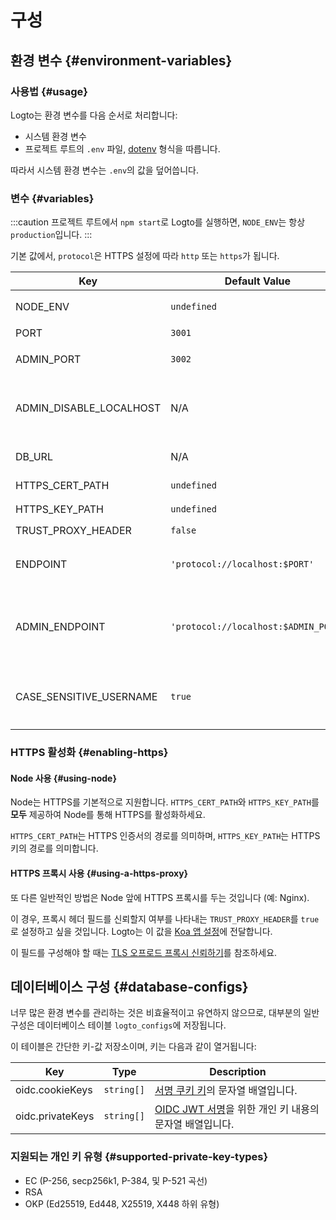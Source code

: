 # 구성

## 환경 변수 {#environment-variables}

### 사용법 {#usage}

Logto는 환경 변수를 다음 순서로 처리합니다:

- 시스템 환경 변수
- 프로젝트 루트의 `.env` 파일, [dotenv](https://github.com/motdotla/dotenv#readme) 형식을 따릅니다.

따라서 시스템 환경 변수는 `.env`의 값을 덮어씁니다.

### 변수 {#variables}

:::caution
프로젝트 루트에서 `npm start`로 Logto를 실행하면, `NODE_ENV`는 항상 `production`입니다.
:::

기본 값에서, `protocol`은 HTTPS 설정에 따라 `http` 또는 `https`가 됩니다.

| Key                     | Default Value                        | Type                                                     | Description                                                                                                                                                                                                     |
| ----------------------- | ------------------------------------ | -------------------------------------------------------- | --------------------------------------------------------------------------------------------------------------------------------------------------------------------------------------------------------------- |
| NODE_ENV                | `undefined`                          | <code>'production' &#124; 'test' &#124; undefined</code> | Logto가 실행되는 환경의 종류입니다.                                                                                                                                                                             |
| PORT                    | `3001`                               | `number`                                                 | Logto가 수신하는 로컬 포트입니다.                                                                                                                                                                               |
| ADMIN_PORT              | `3002`                               | `number`                                                 | Logto Admin Console이 수신하는 로컬 포트입니다.                                                                                                                                                                 |
| ADMIN_DISABLE_LOCALHOST | N/A                                  | <code>string &#124; boolean &#124; number</code>         | Admin Console의 포트를 비활성화하려면 `1` 또는 `true`로 설정하세요. `ADMIN_ENDPOINT`가 설정되지 않은 경우, Admin Console을 완전히 비활성화합니다.                                                               |
| DB_URL                  | N/A                                  | `string`                                                 | Logto 데이터베이스를 위한 [Postgres DSN](https://www.postgresql.org/docs/14/libpq-connect.html#id-1.7.3.8.3.6)입니다.                                                                                           |
| HTTPS_CERT_PATH         | `undefined`                          | <code>string &#124; undefined</code>                     | 자세한 내용은 [HTTPS 활성화](#enabling-https)를 참조하세요.                                                                                                                                                     |
| HTTPS_KEY_PATH          | `undefined`                          | <code>string &#124; undefined</code>                     | 동일합니다.                                                                                                                                                                                                     |
| TRUST_PROXY_HEADER      | `false`                              | `boolean`                                                | 동일합니다.                                                                                                                                                                                                     |
| ENDPOINT                | `'protocol://localhost:$PORT'`       | `string`                                                 | 온라인 테스트 또는 프로덕션을 위해 사용자 정의 도메인으로 URL을 지정할 수 있습니다. 이는 [OIDC 발급자 식별자](https://openid.net/specs/openid-connect-core-1_0.html#IssuerIdentifier)의 값에도 영향을 미칩니다. |
| ADMIN_ENDPOINT          | `'protocol://localhost:$ADMIN_PORT'` | `string`                                                 | 프로덕션을 위해 사용자 정의 도메인으로 URL을 지정할 수 있습니다 (예: `ADMIN_ENDPOINT=https://admin.domain.com`). 이는 Admin Console 리디렉션 URI의 값에도 영향을 미칩니다.                                      |
| CASE_SENSITIVE_USERNAME | `true`                               | `boolean`                                                | 사용자 이름이 대소문자를 구분하는지 여부를 지정합니다. 이 값을 수정할 때 주의하세요; 변경 사항은 기존 데이터베이스 데이터를 자동으로 조정하지 않으므로 수동 관리가 필요합니다.                                  |

### HTTPS 활성화 {#enabling-https}

#### Node 사용 {#using-node}

Node는 HTTPS를 기본적으로 지원합니다. `HTTPS_CERT_PATH`와 `HTTPS_KEY_PATH`를 **모두** 제공하여 Node를 통해 HTTPS를 활성화하세요.

`HTTPS_CERT_PATH`는 HTTPS 인증서의 경로를 의미하며, `HTTPS_KEY_PATH`는 HTTPS 키의 경로를 의미합니다.

#### HTTPS 프록시 사용 {#using-a-https-proxy}

또 다른 일반적인 방법은 Node 앞에 HTTPS 프록시를 두는 것입니다 (예: Nginx).

이 경우, 프록시 헤더 필드를 신뢰할지 여부를 나타내는 `TRUST_PROXY_HEADER`를 `true`로 설정하고 싶을 것입니다. Logto는 이 값을 [Koa 앱 설정](https://github.com/koajs/koa/blob/master/docs/api/index.md#settings)에 전달합니다.

이 필드를 구성해야 할 때는 [TLS 오프로드 프록시 신뢰하기](https://github.com/panva/node-oidc-provider/blob/main/docs/README.md#trusting-tls-offloading-proxies)를 참조하세요.

## 데이터베이스 구성 {#database-configs}

너무 많은 환경 변수를 관리하는 것은 비효율적이고 유연하지 않으므로, 대부분의 일반 구성은 데이터베이스 테이블 `logto_configs`에 저장됩니다.

이 테이블은 간단한 키-값 저장소이며, 키는 다음과 같이 열거됩니다:

| Key              | Type                  | Description                                                                                                             |
| ---------------- | --------------------- | ----------------------------------------------------------------------------------------------------------------------- |
| oidc.cookieKeys  | <code>string[]</code> | [서명 쿠키 키](https://github.com/panva/node-oidc-provider/blob/main/docs/README.md#cookieskeys)의 문자열 배열입니다.   |
| oidc.privateKeys | <code>string[]</code> | [OIDC JWT 서명](https://openid.net/specs/openid-connect-core-1_0.html#Signing)을 위한 개인 키 내용의 문자열 배열입니다. |

### 지원되는 개인 키 유형 {#supported-private-key-types}

- EC (P-256, secp256k1, P-384, 및 P-521 곡선)
- RSA
- OKP (Ed25519, Ed448, X25519, X448 하위 유형)
